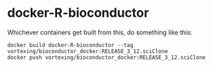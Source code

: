 # docker-R-bioconductor


Whichever containers get built from this, do something like this:
```
docker build docker-R-bioconductor --tag vortexing/bioconductor_docker:RELEASE_3_12.sciClone
docker push vortexing/bioconductor_docker:RELEASE_3_12.sciClone
```
